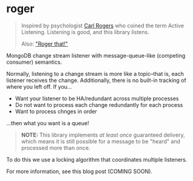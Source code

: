 # roger

> Inspired by psychologist [Carl Rogers](https://en.wikipedia.org/wiki/Carl_Rogers) who coined the 
> term Active Listening. Listening is good, and this library listens. 
>
> Also: ["Roger that!"](https://en.wiktionary.org/wiki/roger_that)

MongoDB change stream listener with message-queue-like (competing consumer) semantics.

Normally, listening to a change stream is more like a topic–that is, each listener receives the 
change. Additionally, there is no built-in tracking of where you left off. If you...

* Want your listener to be HA/redundant across multiple processes
* Do not want to process each change redundantly for each process
* Want to process chnges in order

...then what you want is a queue!

> **NOTE:** This library implements _at least once_ guaranteed delivery, which means it is still 
> possible for a message to be "heard" and processed more than once.

To do this we use a locking algorithm that coordinates multiple listeners.

For more information, see this blog post (COMING SOON).
